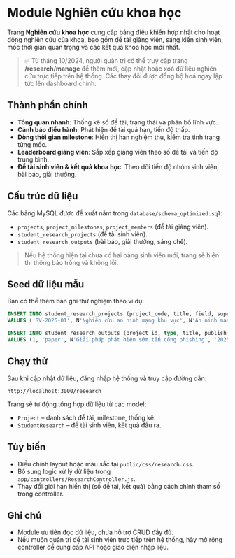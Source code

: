 # Module Nghiên cứu khoa học

Trang **Nghiên cứu khoa học** cung cấp bảng điều khiển hợp nhất cho hoạt động nghiên cứu của khoa, bao gồm đề tài giảng viên, sáng kiến sinh viên, mốc thời gian quan trọng và các kết quả khoa học mới nhất.

> ✅ Từ tháng 10/2024, người quản trị có thể truy cập trang **/research/manage** để thêm mới, cập nhật hoặc xoá dữ liệu nghiên cứu trực tiếp trên hệ thống. Các thay đổi được đồng bộ hoá ngay lập tức lên dashboard chính.

## Thành phần chính

- **Tổng quan nhanh**: Thống kê số đề tài, trạng thái và phân bổ lĩnh vực.
- **Cảnh báo điều hành**: Phát hiện đề tài quá hạn, tiến độ thấp.
- **Dòng thời gian milestone**: Hiển thị hạn nghiệm thu, kiểm tra tình trạng từng mốc.
- **Leaderboard giảng viên**: Sắp xếp giảng viên theo số đề tài và tiến độ trung bình.
- **Đề tài sinh viên & kết quả khoa học**: Theo dõi tiến độ nhóm sinh viên, bài báo, giải thưởng.

## Cấu trúc dữ liệu

Các bảng MySQL được đề xuất nằm trong `database/schema_optimized.sql`:

- `projects`, `project_milestones`, `project_members` (đề tài giảng viên).
- `student_research_projects` (đề tài sinh viên).
- `student_research_outputs` (bài báo, giải thưởng, sáng chế).

> Nếu hệ thống hiện tại chưa có hai bảng sinh viên mới, trang sẽ hiển thị thông báo trống và không lỗi.

## Seed dữ liệu mẫu

Bạn có thể thêm bản ghi thử nghiệm theo ví dụ:

```sql
INSERT INTO student_research_projects (project_code, title, field, supervisor_name, lead_student, team_size, status, progress, start_date)
VALUES ('SV-2025-01', N'Nghiên cứu an ninh mạng khu vực', N'An ninh mạng', N'TS. Nguyễn Văn A', N'Lê Thị Bích', 3, 'in_progress', 55, '2025-01-10');

INSERT INTO student_research_outputs (project_id, type, title, publish_date, lead_author)
VALUES (1, 'paper', N'Giải pháp phát hiện sớm tấn công phishing', '2025-06-20', N'Lê Thị Bích');
```

## Chạy thử

Sau khi cập nhật dữ liệu, đăng nhập hệ thống và truy cập đường dẫn:

```
http://localhost:3000/research
```

Trang sẽ tự động tổng hợp dữ liệu từ các model:

- `Project` – danh sách đề tài, milestone, thống kê.
- `StudentResearch` – đề tài sinh viên, kết quả đầu ra.

## Tùy biến

- Điều chỉnh layout hoặc màu sắc tại `public/css/research.css`.
- Bổ sung logic xử lý dữ liệu trong `app/controllers/ResearchController.js`.
- Thay đổi giới hạn hiển thị (số đề tài, kết quả) bằng cách chỉnh tham số trong controller.

## Ghi chú

- Module ưu tiên đọc dữ liệu, chưa hỗ trợ CRUD đầy đủ.
- Nếu muốn quản trị đề tài sinh viên trực tiếp trên hệ thống, hãy mở rộng controller để cung cấp API hoặc giao diện nhập liệu.
